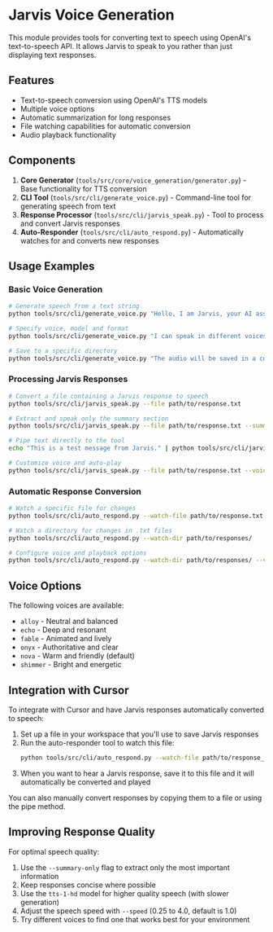 # Jarvis Voice Generation

This module provides tools for converting text to speech using OpenAI's text-to-speech API. It allows Jarvis to speak to you rather than just displaying text responses.

## Features

- Text-to-speech conversion using OpenAI's TTS models
- Multiple voice options
- Automatic summarization for long responses
- File watching capabilities for automatic conversion
- Audio playback functionality

## Components

1. **Core Generator** (`tools/src/core/voice_generation/generator.py`) - Base functionality for TTS conversion
2. **CLI Tool** (`tools/src/cli/generate_voice.py`) - Command-line tool for generating speech from text
3. **Response Processor** (`tools/src/cli/jarvis_speak.py`) - Tool to process and convert Jarvis responses
4. **Auto-Responder** (`tools/src/cli/auto_respond.py`) - Automatically watches for and converts new responses

## Usage Examples

### Basic Voice Generation

```bash
# Generate speech from a text string
python tools/src/cli/generate_voice.py "Hello, I am Jarvis, your AI assistant."

# Specify voice, model and format
python tools/src/cli/generate_voice.py "I can speak in different voices." --voice echo --model tts-1-hd --format mp3

# Save to a specific directory
python tools/src/cli/generate_voice.py "The audio will be saved in a custom location." --output-dir workspace/my_audio
```

### Processing Jarvis Responses

```bash
# Convert a file containing a Jarvis response to speech
python tools/src/cli/jarvis_speak.py --file path/to/response.txt

# Extract and speak only the summary section
python tools/src/cli/jarvis_speak.py --file path/to/response.txt --summary-only

# Pipe text directly to the tool
echo "This is a test message from Jarvis." | python tools/src/cli/jarvis_speak.py

# Customize voice and auto-play
python tools/src/cli/jarvis_speak.py --file path/to/response.txt --voice shimmer --auto-play
```

### Automatic Response Conversion

```bash
# Watch a specific file for changes
python tools/src/cli/auto_respond.py --watch-file path/to/response.txt

# Watch a directory for changes in .txt files
python tools/src/cli/auto_respond.py --watch-dir path/to/responses/

# Configure voice and playback options
python tools/src/cli/auto_respond.py --watch-dir path/to/responses/ --voice nova --summary-only --no-auto-play
```

## Voice Options

The following voices are available:

- `alloy` - Neutral and balanced
- `echo` - Deep and resonant 
- `fable` - Animated and lively
- `onyx` - Authoritative and clear
- `nova` - Warm and friendly (default)
- `shimmer` - Bright and energetic

## Integration with Cursor

To integrate with Cursor and have Jarvis responses automatically converted to speech:

1. Set up a file in your workspace that you'll use to save Jarvis responses
2. Run the auto-responder tool to watch this file:
   ```bash
   python tools/src/cli/auto_respond.py --watch-file path/to/response_file.txt
   ```
3. When you want to hear a Jarvis response, save it to this file and it will automatically be converted and played

You can also manually convert responses by copying them to a file or using the pipe method.

## Improving Response Quality

For optimal speech quality:

1. Use the `--summary-only` flag to extract only the most important information
2. Keep responses concise where possible
3. Use the `tts-1-hd` model for higher quality speech (with slower generation)
4. Adjust the speech speed with `--speed` (0.25 to 4.0, default is 1.0)
5. Try different voices to find one that works best for your environment 